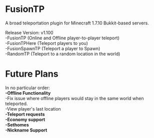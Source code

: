 # FusionTP
A broad teleportation plugin for Minecraft 1.7.10 Bukkit-based servers.

Release Version: v1.100\
-FusionTP (Online and Offline player-to-player teleport)\
-FusionTPHere (Teleport players to you)\
-FusionSpawnTP (Teleport a player to Spawn)\
-RandomTP (Teleport to a random location in the world)

# Future Plans
In no particular order:\
**-Offline Functionality**\
-Fix issue where offline players would stay in the same world when teleported.\
-View player's last location \
**-Teleport requests**\
**-Economy support**\
**-Sethomes**\
**-Nickname Support**
